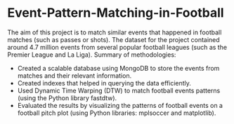 # Event-Pattern-Matching-in-Football
The aim of this project is to match similar events that happened in football matches (such as passes or shots). The dataset for the project contained around 4.7 million events from several popular football leagues (such as the Premier League and La Liga).
Summary of methodologies:
- Created a scalable database using MongoDB to store the events from matches and their relevant information.
-	Created indexes that helped in querying the data efficiently. 
-	Used Dynamic Time Warping (DTW) to match football events patterns (using the Python library fastdtw).
-	Evaluated the results by visualizing the patterns of football events on a football pitch plot (using Python libraries: mplsoccer and matplotlib).

